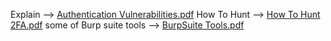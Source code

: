 Explain --> [Authentication Vulnerabilities.pdf](https://github.com/user-attachments/files/19355547/Authentication.Vulnerabilities.pdf) 
How To Hunt --> [How To Hunt 2FA.pdf](https://github.com/user-attachments/files/19355872/How.To.Hunt.2FA.pdf)
some of Burp suite tools --> [BurpSuite Tools.pdf](https://github.com/user-attachments/files/19355995/BurpSuite.Tools.pdf)
